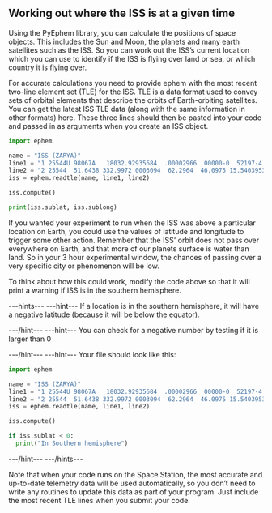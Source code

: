 ## Working out where the ISS is at a given time

Using the PyEphem library, you can calculate the positions of space objects. This includes the Sun and Moon, the planets and many earth satellites such as the ISS.  So you can work out the ISS’s current  location which you can use to identify if the ISS is flying over land or sea, or which country it is flying over.

For accurate calculations you need to provide ephem with the most recent two-line element set (TLE) for the ISS.  TLE is a data format used to convey sets of orbital elements that describe the orbits of Earth-orbiting satellites. You can get the latest ISS TLE data (along with the same information in other formats) here. These three lines should then be pasted into your code and passed in as arguments when you create an ISS object.

```python
import ephem

name = "ISS (ZARYA)"        	 
line1 = "1 25544U 98067A   18032.92935684  .00002966  00000-0  52197-4 0  99911 25544U 98067A   18032.92935684  .00002966  00000-0  52197-4 0  9991"
line2 = "2 25544  51.6438 332.9972 0003094  62.2964  46.0975 15.54039537 97480"
iss = ephem.readtle(name, line1, line2)

iss.compute()

print(iss.sublat, iss.sublong)
```

If you wanted your experiment to run when the ISS was above a particular location on Earth, you could use the values of latitude and longitude to trigger some other action. Remember that the ISS' orbit does not pass over everywhere on Earth, and that more of our planets surface is water than land. So in your 3 hour experimental window, the chances of passing over a very specific city or phenomenon will be low. 

To think about how this could work, modify the code above so that it will print a warning if ISS is in the southern hemisphere.

---hints---
---hint---
If a location is in the southern hemisphere, it will have a negative latitude (because it will be below the equator).

---/hint---
---hint---
You can check for a negative number by testing if it is larger than 0

---/hint---
---hint---
Your file should look like this:
```python
import ephem

name = "ISS (ZARYA)"        	 
line1 = "1 25544U 98067A   18032.92935684  .00002966  00000-0  52197-4 0  99911 25544U 98067A   18032.92935684  .00002966  00000-0  52197-4 0  9991"
line2 = "2 25544  51.6438 332.9972 0003094  62.2964  46.0975 15.54039537 97480"
iss = ephem.readtle(name, line1, line2)

iss.compute()

if iss.sublat < 0:
  print("In Southern hemisphere")
```
---/hint---
---/hints---

Note that when your code runs on the Space Station, the most accurate and up-to-date telemetry data will be used automatically, so you don’t need to write any routines to update this data as part of your program. Just include the most recent TLE lines when you submit your code.
